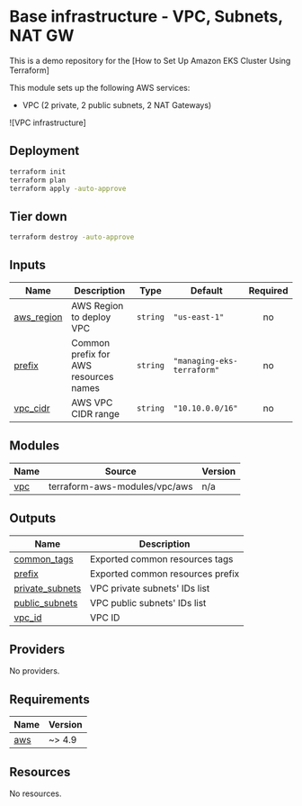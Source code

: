 <!-- BEGIN_TF_DOCS -->

# Base infrastructure - VPC, Subnets, NAT GW

This is a demo repository for the [How to Set Up Amazon EKS Cluster Using Terraform]

This module sets up the following AWS services:

* VPC (2 private, 2 public subnets, 2 NAT Gateways)

![VPC infrastructure]

## Deployment

```sh
terraform init
terraform plan
terraform apply -auto-approve
```

## Tier down

```sh
terraform destroy -auto-approve
```
## Inputs

| Name | Description | Type | Default | Required |
|------|-------------|------|---------|:--------:|
| <a name="input_aws_region"></a> [aws\_region](#input\_aws\_region) | AWS Region to deploy VPC | `string` | `"us-east-1"` | no |
| <a name="input_prefix"></a> [prefix](#input\_prefix) | Common prefix for AWS resources names | `string` | `"managing-eks-terraform"` | no |
| <a name="input_vpc_cidr"></a> [vpc\_cidr](#input\_vpc\_cidr) | AWS VPC CIDR range | `string` | `"10.10.0.0/16"` | no |
## Modules

| Name | Source | Version |
|------|--------|---------|
| <a name="module_vpc"></a> [vpc](#module\_vpc) | terraform-aws-modules/vpc/aws | n/a |
## Outputs

| Name | Description |
|------|-------------|
| <a name="output_common_tags"></a> [common\_tags](#output\_common\_tags) | Exported common resources tags |
| <a name="output_prefix"></a> [prefix](#output\_prefix) | Exported common resources prefix |
| <a name="output_private_subnets"></a> [private\_subnets](#output\_private\_subnets) | VPC private subnets' IDs list |
| <a name="output_public_subnets"></a> [public\_subnets](#output\_public\_subnets) | VPC public subnets' IDs list |
| <a name="output_vpc_id"></a> [vpc\_id](#output\_vpc\_id) | VPC ID |
## Providers

No providers.
## Requirements

| Name | Version |
|------|---------|
| <a name="requirement_aws"></a> [aws](#requirement\_aws) | ~> 4.9 |
## Resources

No resources.

<!-- END_TF_DOCS -->